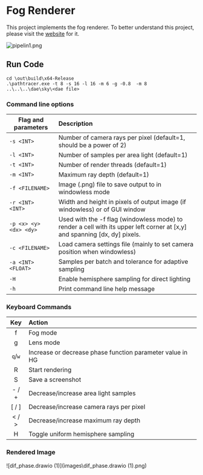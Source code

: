 # Fog Renderer

This project implements the fog renderer. To better understand this project, please visit the [website](https://58191554.github.io/fog_renderer.html) for it.

![pipelin1.png]([images\pipeline1.png](https://github.com/58191554/FogRenderer/blob/main/images/pipeline1.png))

## Run Code

```
cd \out\build\x64-Release
.\pathtracer.exe -t 8 -s 16 -l 16 -m 6 -g -0.8  -m 8  ..\..\..\dae\sky\<dae file>
```

### Command line options

| Flag and parameters    | Description                                                  |
| ---------------------- | :----------------------------------------------------------- |
| `-s <INT>`             | Number of camera rays per pixel (default=1, should be a power of 2) |
| `-l <INT>`             | Number of samples per area light (default=1)                 |
| `-t <INT>`             | Number of render threads (default=1)                         |
| `-m <INT>`             | Maximum ray depth (default=1)                                |
| `-f <FILENAME>`        | Image (.png) file to save output to in windowless mode       |
| `-r <INT> <INT>`       | Width and height in pixels of output image (if windowless) or of GUI window |
| `-p <x> <y> <dx> <dy>` | Used with the -f flag (windowless mode) to render a cell with its upper left corner at [x,y] and spanning [dx, dy] pixels. |
| `-c <FILENAME>`        | Load camera settings file (mainly to set camera position when windowless) |
| `-a <INT> <FLOAT>`     | Samples per batch and tolerance for adaptive sampling        |
| `-H`                   | Enable hemisphere sampling for direct lighting               |
| `-h`                   | Print command line help message                              |

### Keyboard Commands

|   Key   | Action                                                    |
| :-----: | :-------------------------------------------------------- |
|    f    | Fog mode                                                  |
|    g    | Lens mode                                                 |
| `q`/`w` | Increase or decrease phase function parameter value in HG |
|    R    | Start rendering                                           |
|    S    | Save a screenshot                                         |
|  - / +  | Decrease/increase area light samples                      |
|  [ / ]  | Decrease/increase camera rays per pixel                   |
|  < / >  | Decrease/increase maximum ray depth                       |
|    H    | Toggle uniform hemisphere sampling                        |

### Rendered Image

![dif_phase.drawio (1)](images\dif_phase.drawio (1).png)
